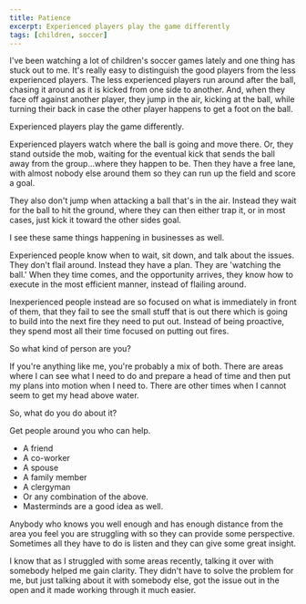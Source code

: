 ```yaml
---
title: Patience
excerpt: Experienced players play the game differently
tags: [children, soccer]
---
```

I've been watching a lot of children's soccer games lately and one thing has stuck out to me. It's really easy to distinguish the good players from the less experienced players. The less experienced players run around after the ball, chasing it around as it is kicked from one side to another. And, when they face off against another player, they jump in the air, kicking at the ball, while turning their back in case the other player happens to get a foot on the ball.

Experienced players play the game differently.

Experienced players watch where the ball is going and move there. Or, they stand outside the mob, waiting for the eventual kick that sends the ball away from the group...where they happen to be. Then they have a free lane, with almost nobody else around them so they can run up the field and score a goal.

They also don't jump when attacking a ball that's in the air. Instead they wait for the ball to hit the ground, where they can then either trap it, or in most cases, just kick it toward the other sides goal.

I see these same things happening in businesses as well.

Experienced people know when to wait, sit down, and talk about the issues. They don't flail around. Instead they have a plan. They are 'watching the ball.' When they time comes, and the opportunity arrives, they know how to execute in the most efficient manner, instead of flailing around.

Inexperienced people instead are so focused on what is immediately in front of them, that they fail to see the small stuff that is out there which is going to build into the next fire they need to put out. Instead of being proactive, they spend most all their time focused on putting out fires.

So what kind of person are you?

If you're anything like me, you're probably a mix of both. There are areas where I can see what I need to do and prepare a head of time and then put my plans into motion when I need to. There are other times when I cannot seem to get my head above water.

So, what do you do about it?

Get people around you who can help.

 - A friend
 - A co-worker
 - A spouse
 - A family member
 - A clergyman
 - Or any combination of the above.
 - Masterminds are a good idea as well.

Anybody who knows you well enough and has enough distance from the area you feel you are struggling with so they can provide some perspective. Sometimes all they have to do is listen and they can give some great insight.

I know that as I struggled with some areas recently, talking it over with somebody helped me gain clarity. They didn't have to solve the problem for me, but just talking about it with somebody else, got the issue out in the open and it made working through it much easier.
